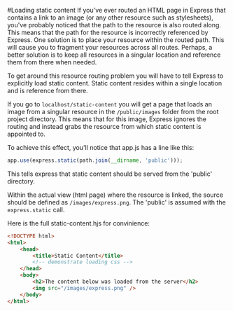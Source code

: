 #Loading static content
If you've ever routed an HTML page in Express that contains a link to an image (or any other resource such as stylesheets), you've
probably noticed that the path to the resource is also routed along. This means that the path for the resource is incorrectly
referenced by Express. One solution is to place your resource within the routed path. This will cause you to fragment your resources
across all routes. Perhaps, a better solution is to keep all resources in a singular location and reference them from there when needed.

To get around this resource routing problem you will have to tell Express to explicitly load static content. Static content
resides within a single location and is reference from there.

If you go to `localhost/static-content` you will get a page that loads an image from a singular resource in the `/public/images`
folder from the root project directory. This means that for this image, Express ignores the routing and instead grabs the resource
from which static content is appointed to.

To achieve this effect, you'll notice that app.js has a line like this:
```javascript
app.use(express.static(path.join(__dirname, 'public')));
```

This tells express that static content should be served from the 'public' directory.

Within the actual view (html page) where the resource is linked, the source should be defined as `/images/express.png`. The 'public'
is assumed with the `express.static` call.

Here is the full static-content.hjs for convinience:
```html
<!DOCTYPE html>
<html>
    <head>
        <title>Static Content</title>
        <!-- demonstrate loading css -->
    </head>
    <body>
        <h2>The content below was loaded from the server</h2>
        <img src="/images/express.png" />
    </body>
</html>
```

